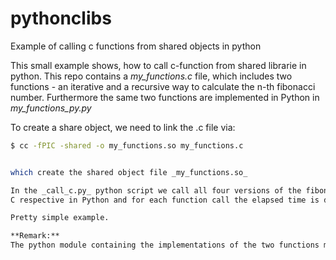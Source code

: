# pythonclibs
Example of calling c functions from shared objects in python

This small example shows, how to call c-function from shared librarie in python.
This repo contains a _my_functions.c_ file, which includes two functions - an iterative and a recursive way to calculate the n-th 
fibonacci number.
Furthermore the same two functions are implemented in Python in _my_functions_py.py_

To create a share object, we need to link the .c file via:

```bash
$ cc -fPIC -shared -o my_functions.so my_functions.c


which create the shared object file _my_functions.so_

In the _call_c.py_ python script we call all four versions of the fibonacci function, i.e. iterative and recursive implemented in 
C respective in Python and for each function call the elapsed time is displayed.

Pretty simple example.

**Remark:**
The python module containing the implementations of the two functions must not have the same name as the shared object file has. Otherwise python tries to import the .so-file instead of the python module.
